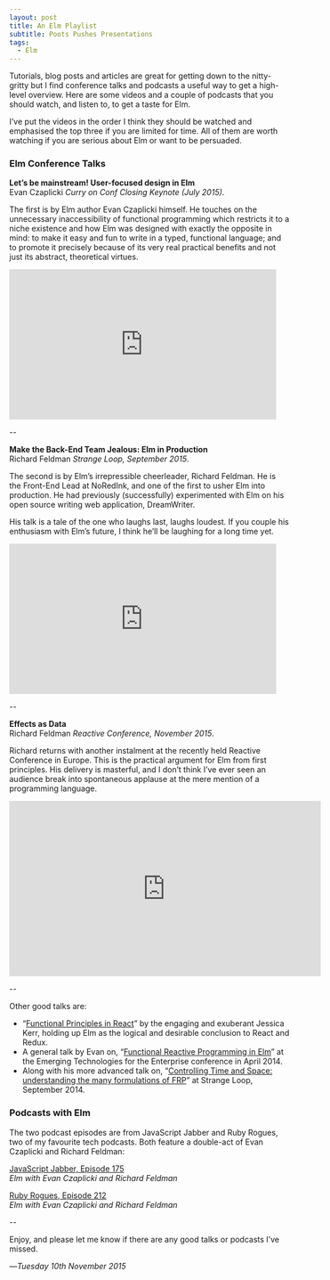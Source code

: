 ```yaml
---
layout: post
title: An Elm Playlist
subtitle: Poots Pushes Presentations
tags:
  - Elm
---
```


Tutorials, blog posts and articles are great for getting down to the nitty-gritty but I find conference talks and podcasts a useful way to get a high-level overview. Here are some videos and a couple of podcasts that you should watch, and listen to, to get a taste for Elm. 

I’ve put the videos in the order I think they should be watched and emphasised the top three if you are limited for time. All of them are worth watching if you are serious about Elm or want to be persuaded.

### Elm Conference Talks

**Let’s be mainstream! User-focused design in Elm**  
Evan Czaplicki _Curry on Conf Closing Keynote (July 2015)_.

The first is by Elm author Evan Czaplicki himself. He touches on the unnecessary inaccessibility of functional programming which restricts it to a niche existence and how Elm was designed with exactly the opposite in mind: to make it easy and fun to write in a typed, functional language; and to promote it precisely because of its very real practical benefits and not just its abstract, theoretical virtues.

<iframe width="480" height="270" src="https://www.youtube.com/embed/oYk8CKH7OhE" frameborder="0" allowfullscreen> </iframe>

--

**Make the Back-End Team Jealous: Elm in Production**  
Richard Feldman _Strange Loop, September 2015_.

The second is by Elm’s irrepressible cheerleader, Richard Feldman. He is the Front-End Lead at NoRedInk, and one of the first to usher Elm into production. He had previously (successfully) experimented with Elm on his open source writing web application, DreamWriter. 

His talk is a tale of the one who laughs last, laughs loudest. If you couple his enthusiasm with Elm’s future, I think he’ll be laughing for a long time yet. 

<iframe width="480" height="270" src="https://www.youtube.com/embed/FV0DXNB94NE" frameborder="0" allowfullscreen> </iframe>

--

**Effects as Data**  
Richard Feldman _Reactive Conference, November 2015_.

Richard returns with another instalment at the recently held Reactive Conference in Europe. This is the practical argument for Elm from first principles. His delivery is masterful, and I don’t think I’ve ever seen an audience break into spontaneous applause at the mere mention of a programming language. 

<iframe width="560" height="315" src="https://www.youtube.com/embed/9cIEtC-V2XE?start=10200" frameborder="0" allowfullscreen></iframe>

--

Other good talks are:

* “[Functional Principles in React][react]” by the engaging and exuberant Jessica Kerr, holding up Elm as the logical and desirable conclusion to React and Redux.
* A general talk by Evan on, “[Functional Reactive Programming in Elm][elm-frp]” at the Emerging Technologies for the Enterprise conference in April 2014.
* Along with his more advanced talk on, “[Controlling Time and Space: understanding the many formulations of FRP][space-time]” at Strange Loop, September 2014. 

[space-time]: https://www.youtube.com/watch?v=Agu6jipKfYw
[react]: https://www.youtube.com/watch?v=1uRC3hmKQnM
[elm-frp]: https://www.youtube.com/watch?v=F-nTU3Wy26I

### Podcasts with Elm

The two podcast episodes are from JavaScript Jabber and Ruby Rogues, two of my favourite tech podcasts. Both feature a double-act of Evan Czaplicki and Richard Feldman:

[JavaScript Jabber, Episode 175][jj]  
_Elm with Evan Czaplicki and Richard Feldman_

[Ruby Rogues, Episode 212][rr]  
_Elm with Evan Czaplicki and Richard Feldman_

--

Enjoy, and please let me know if there are any good talks or podcasts I’ve missed.

—*Tuesday 10th November 2015*

[jj]: https://devchat.tv/js-jabber/175-jsj-elm-with-evan-czaplicki-and-richard-feldman
[rr]: https://devchat.tv/ruby-rogues/212-rr-elm-with-richard-feldman-and-evan-czaplicki
